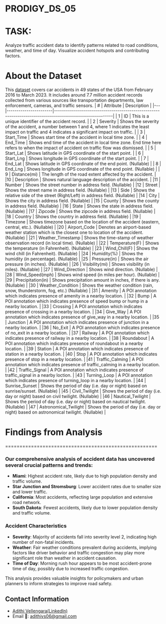 # PRODIGY_DS_05
# TASK: 
Analyze traffic accident data to identify patterns related to road conditions, weather, and time of day. Visualize accident hotspots and contributing factors.
# About the Dataset
This <a href="https://www.kaggle.com/datasets/sobhanmoosavi/us-accidents">dataset</a> covers car accidents in 49 states of the USA from February 2016 to March 2023. It includes around 7.7 million accident records collected from various sources like transportation departments, law enforcement, cameras, and traffic sensors.
| # | Attribute             | Description                                                                                               |
|---|-----------------------|-----------------------------------------------------------------------------------------------------------|
| 1 | ID                    | This is a unique identifier of the accident record.                                                        |
| 2 | Severity              | Shows the severity of the accident, a number between 1 and 4, where 1 indicates the least impact on traffic and 4 indicates a significant impact on traffic. |
| 3 | Start_Time            | Shows start time of the accident in local time zone.                                                       |
| 4 | End_Time              | Shows end time of the accident in local time zone. End time here refers to when the impact of accident on traffic flow was dismissed. |
| 5 | Start_Lat             | Shows latitude in GPS coordinate of the start point.                                                       |
| 6 | Start_Lng             | Shows longitude in GPS coordinate of the start point.                                                      |
| 7 | End_Lat               | Shows latitude in GPS coordinate of the end point. (Nullable)                                              |
| 8 | End_Lng               | Shows longitude in GPS coordinate of the end point. (Nullable)                                             |
| 9 | Distance(mi)          | The length of the road extent affected by the accident.                                                    |
|10 | Description           | Shows natural language description of the accident.                                                         |
|11 | Number                | Shows the street number in address field. (Nullable)                                                        |
|12 | Street                | Shows the street name in address field. (Nullable)                                                          |
|13 | Side                  | Shows the relative side of the street (Right/Left) in address field. (Nullable)                            |
|14 | City                  | Shows the city in address field. (Nullable)                                                                 |
|15 | County                | Shows the county in address field. (Nullable)                                                               |
|16 | State                 | Shows the state in address field. (Nullable)                                                                |
|17 | Zipcode               | Shows the zipcode in address field. (Nullable)                                                              |
|18 | Country               | Shows the country in address field. (Nullable)                                                              |
|19 | Timezone              | Shows timezone based on the location of the accident (eastern, central, etc.). (Nullable)                   |
|20 | Airport_Code          | Denotes an airport-based weather station which is the closest one to location of the accident. (Nullable)   |
|21 | Weather_Timestamp     | Shows the time-stamp of weather observation record (in local time). (Nullable)                              |
|22 | Temperature(F)        | Shows the temperature (in Fahrenheit). (Nullable)                                                           |
|23 | Wind_Chill(F)         | Shows the wind chill (in Fahrenheit). (Nullable)                                                            |
|24 | Humidity(%)           | Shows the humidity (in percentage). (Nullable)                                                              |
|25 | Pressure(in)          | Shows the air pressure (in inches). (Nullable)                                                              |
|26 | Visibility(mi)        | Shows visibility (in miles). (Nullable)                                                                     |
|27 | Wind_Direction        | Shows wind direction. (Nullable)                                                                            |
|28 | Wind_Speed(mph)       | Shows wind speed (in miles per hour). (Nullable)                                                            |
|29 | Precipitation(in)     | Shows precipitation amount in inches, if there is any. (Nullable)                                          |
|30 | Weather_Condition     | Shows the weather condition (rain, snow, thunderstorm, fog, etc.) (Nullable)                                |
|31 | Amenity               | A POI annotation which indicates presence of amenity in a nearby location.                                  |
|32 | Bump                  | A POI annotation which indicates presence of speed bump or hump in a nearby location.                        |
|33 | Crossing              | A POI annotation which indicates presence of crossing in a nearby location.                                 |
|34 | Give_Way              | A POI annotation which indicates presence of give_way in a nearby location.                                  |
|35 | Junction              | A POI annotation which indicates presence of junction in a nearby location.                                  |
|36 | No_Exit               | A POI annotation which indicates presence of no_exit in a nearby location.                                   |
|37 | Railway               | A POI annotation which indicates presence of railway in a nearby location.                                   |
|38 | Roundabout            | A POI annotation which indicates presence of roundabout in a nearby location.                                |
|39 | Station               | A POI annotation which indicates presence of station in a nearby location.                                   |
|40 | Stop                  | A POI annotation which indicates presence of stop in a nearby location.                                      |
|41 | Traffic_Calming       | A POI annotation which indicates presence of traffic_calming in a nearby location.                           |
|42 | Traffic_Signal        | A POI annotation which indicates presence of traffic_signal in a nearby loction.                             |
|43 | Turning_Loop          | A POI annotation which indicates presence of turning_loop in a nearby location.                             |
|44 | Sunrise_Sunset        | Shows the period of day (i.e. day or night) based on sunrise/sunset. (Nullable)                             |
|45 | Civil_Twilight        | Shows the period of day (i.e. day or night) based on civil twilight. (Nullable)                             |
|46 | Nautical_Twilight     | Shows the period of day (i.e. day or night) based on nautical twilight. (Nullable)                          |
|47 | Astronomical_Twilight | Shows the period of day (i.e. day or night) based on astronomical twilight. (Nullable)                      |

# Findings from Analysis
=====================================================

### Our comprehensive analysis of accident data has uncovered several crucial patterns and trends:

* **Miami**: Highest accident rate, likely due to high population density and traffic volume.
* **Star Junction and Stromsburg**: Lower accident rates due to smaller size and lower traffic.
* **California**: Most accidents, reflecting large population and extensive road network.
* **South Dakota**: Fewest accidents, likely due to lower population density and traffic volume.

### Accident Characteristics

* **Severity**: Majority of accidents fall into severity level 2, indicating high number of non-fatal incidents.
* **Weather**: Fair weather conditions prevalent during accidents, implying factors like driver behavior and traffic congestion may play more significant role than weather in accident causation.
* **Time of Day**: Morning rush hour appears to be most accident-prone time of day, possibly due to increased traffic congestion.

This analysis provides valuable insights for policymakers and urban planners to inform strategies to improve road safety.
## Contact Information
- <a href="https://www.linkedin.com/in/adithi-v-345604257/">Adithi Vellengara(LinkedIn)</a>
- Email 📧: adithivs06@gmail.com
